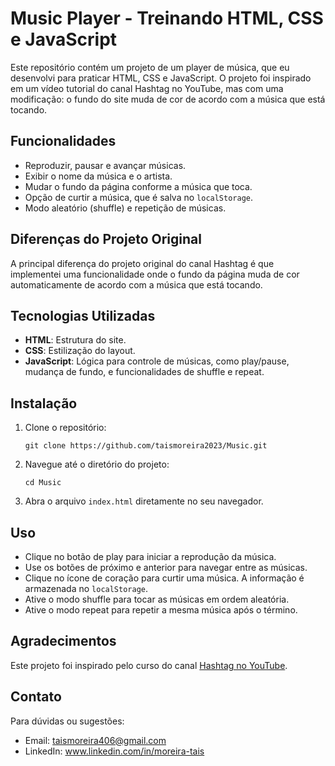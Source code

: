 <h1>Music Player - Treinando HTML, CSS e JavaScript</h1>

<p>Este repositório contém um projeto de um player de música, que eu desenvolvi para praticar HTML, CSS e JavaScript. O projeto foi inspirado em um vídeo tutorial do canal Hashtag no YouTube, mas com uma modificação: o fundo do site muda de cor de acordo com a música que está tocando.</p>

<h2>Funcionalidades</h2>
<ul>
    <li>Reproduzir, pausar e avançar músicas.</li>
    <li>Exibir o nome da música e o artista.</li>
    <li>Mudar o fundo da página conforme a música que toca.</li>
    <li>Opção de curtir a música, que é salva no <code>localStorage</code>.</li>
    <li>Modo aleatório (shuffle) e repetição de músicas.</li>
</ul>

<h2>Diferenças do Projeto Original</h2>
<p>A principal diferença do projeto original do canal Hashtag é que implementei uma funcionalidade onde o fundo da página muda de cor automaticamente de acordo com a música que está tocando.</p>

<h2>Tecnologias Utilizadas</h2>
<ul>
    <li><strong>HTML</strong>: Estrutura do site.</li>
    <li><strong>CSS</strong>: Estilização do layout.</li>
    <li><strong>JavaScript</strong>: Lógica para controle de músicas, como play/pause, mudança de fundo, e funcionalidades de shuffle e repeat.</li>
</ul>

<h2>Instalação</h2>
<ol>
    <li>Clone o repositório:
        <pre><code>git clone https://github.com/taismoreira2023/Music.git</code></pre>
    </li>
    <li>Navegue até o diretório do projeto:
        <pre><code>cd Music</code></pre>
    </li>
    <li>Abra o arquivo <code>index.html</code> diretamente no seu navegador.</li>
</ol>

<h2>Uso</h2>
<ul>
    <li>Clique no botão de play para iniciar a reprodução da música.</li>
    <li>Use os botões de próximo e anterior para navegar entre as músicas.</li>
    <li>Clique no ícone de coração para curtir uma música. A informação é armazenada no <code>localStorage</code>.</li>
    <li>Ative o modo shuffle para tocar as músicas em ordem aleatória.</li>
    <li>Ative o modo repeat para repetir a mesma música após o término.</li>
</ul>

<h2>Agradecimentos</h2>
<p>Este projeto foi inspirado pelo curso do canal <a href="https://youtube.com/playlist?list=PLpdAy0tYrnKwSUtzFssaLV-KaOWAccdql&si=rw6TQQWwj7exNzmW">Hashtag no YouTube</a>.</p>

<h2>Contato</h2>
<p>Para dúvidas ou sugestões:</p>
<ul>
    <li>Email: <a href="mailto:taismoreira406@gmail.com">taismoreira406@gmail.com</a></li>
    <li>LinkedIn: <a href="https://www.linkedin.com/in/moreira-tais">www.linkedin.com/in/moreira-tais</a></li>
</ul>
